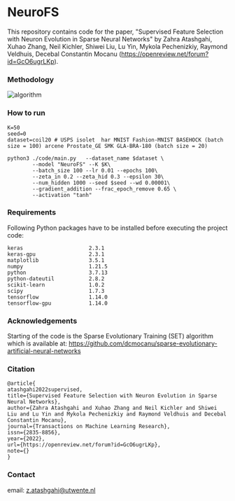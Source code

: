 # NeuroFS

This repository contains code for the paper, "Supervised Feature Selection with Neuron Evolution in Sparse Neural Networks" by Zahra Atashgahi, Xuhao Zhang, Neil Kichler, Shiwei Liu, Lu Yin, Mykola Pechenizkiy, Raymond Veldhuis, Decebal Constantin Mocanu (https://openreview.net/forum?id=GcO6ugrLKp).

### Methodology
![algorithm](https://github.com/zahraatashgahi/NeuroFS/blob/main/NeuroFS.JPG?raw=true)

### How to run
```
K=50
seed=0 
dataset=coil20 # USPS isolet  har MNIST Fashion-MNIST BASEHOCK (batch size = 100) arcene Prostate_GE SMK GLA-BRA-180 (batch size = 20) 

python3 ./code/main.py   --dataset_name $dataset \
		--model "NeuroFS" --K $K\
		--batch_size 100 --lr 0.01 --epochs 100\
		--zeta_in 0.2 --zeta_hid 0.3 --epsilon 30\
		--num_hidden 1000 --seed $seed --wd 0.00001\
		--gradient_addition --frac_epoch_remove 0.65 \
		--activation "tanh" 
```



### Requirements
 Following Python packages have to be installed before executing the project code:
```
keras                     2.3.1           
keras-gpu                 2.3.1                   
matplotlib                3.5.1              
numpy                     1.21.5         
python                    3.7.13            
python-dateutil           2.8.2              
scikit-learn              1.0.2                 
scipy                     1.7.3          
tensorflow                1.14.0            
tensorflow-gpu            1.14.0                  
```


### Acknowledgements
Starting of the code is the Sparse Evolutionary Training (SET) algorithm which is available at: https://github.com/dcmocanu/sparse-evolutionary-artificial-neural-networks



### Citation
```
@article{
atashgahi2022supervised,
title={Supervised Feature Selection with Neuron Evolution in Sparse Neural Networks},
author={Zahra Atashgahi and Xuhao Zhang and Neil Kichler and Shiwei Liu and Lu Yin and Mykola Pechenizkiy and Raymond Veldhuis and Decebal Constantin Mocanu},
journal={Transactions on Machine Learning Research},
issn={2835-8856},
year={2022},
url={https://openreview.net/forum?id=GcO6ugrLKp},
note={}
}

```

### Contact
email: z.atashgahi@utwente.nl
